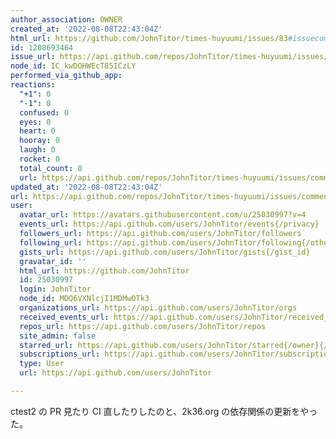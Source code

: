 ```yaml
---
author_association: OWNER
created_at: '2022-08-08T22:43:04Z'
html_url: https://github.com/JohnTitor/times-huyuumi/issues/83#issuecomment-1208693464
id: 1208693464
issue_url: https://api.github.com/repos/JohnTitor/times-huyuumi/issues/83
node_id: IC_kwDOHWEcT85ICzLY
performed_via_github_app: 
reactions:
  "+1": 0
  "-1": 0
  confused: 0
  eyes: 0
  heart: 0
  hooray: 0
  laugh: 0
  rocket: 0
  total_count: 0
  url: https://api.github.com/repos/JohnTitor/times-huyuumi/issues/comments/1208693464/reactions
updated_at: '2022-08-08T22:43:04Z'
url: https://api.github.com/repos/JohnTitor/times-huyuumi/issues/comments/1208693464
user:
  avatar_url: https://avatars.githubusercontent.com/u/25030997?v=4
  events_url: https://api.github.com/users/JohnTitor/events{/privacy}
  followers_url: https://api.github.com/users/JohnTitor/followers
  following_url: https://api.github.com/users/JohnTitor/following{/other_user}
  gists_url: https://api.github.com/users/JohnTitor/gists{/gist_id}
  gravatar_id: ''
  html_url: https://github.com/JohnTitor
  id: 25030997
  login: JohnTitor
  node_id: MDQ6VXNlcjI1MDMwOTk3
  organizations_url: https://api.github.com/users/JohnTitor/orgs
  received_events_url: https://api.github.com/users/JohnTitor/received_events
  repos_url: https://api.github.com/users/JohnTitor/repos
  site_admin: false
  starred_url: https://api.github.com/users/JohnTitor/starred{/owner}{/repo}
  subscriptions_url: https://api.github.com/users/JohnTitor/subscriptions
  type: User
  url: https://api.github.com/users/JohnTitor

---
```

ctest2 の PR 見たり CI 直したりしたのと、2k36.org の依存関係の更新をやった。